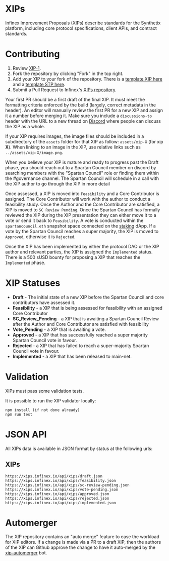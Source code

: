 # XIPs

Infinex Improvement Proposals (XIPs) describe standards for the Synthetix platform, including core protocol specifications, client APIs, and contract standards.

# Contributing

1.  Review [XIP-1](content/xips/xip-1.md).
2.  Fork the repository by clicking "Fork" in the top right.
3.  Add your XIP to your fork of the repository. There is a [template XIP here](xip-x.md) and a [template STP here](stp-x.md).
4.  Submit a Pull Request to Infinex's [XIPs repository](https://github.com/infinex-io/XIPs).

Your first PR should be a first draft of the final XIP. It must meet the formatting criteria enforced by the build (largely, correct metadata in the header). An editor will manually review the first PR for a new XIP and assign it a number before merging it. Make sure you include a `discussions-to` header with the URL to a new thread on [Discord](https://research.infinex.io) where people can discuss the XIP as a whole.

If your XIP requires images, the image files should be included in a subdirectory of the `assets` folder for that XIP as follow: `assets/xip-X` (for xip **X**). When linking to an image in the XIP, use relative links such as `../assets/xip-X/image.png`.

When you believe your XIP is mature and ready to progress past the Draft phase, you should reach out to a Spartan Council member on discord by searching members with the "Spartan Council" role or finding them within the #governance channel. The Spartan Council will schedule in a call with the XIP author to go through the XIP in more detail

Once assessed, a XIP is moved into `Feasibility` and a Core Contributor is assigned. The Core Contributor will work with the author to conduct a feasibility study. Once the Author and the Core Contributor are satisfied, a XIP is moved to `SC Review Pending`. Once the Spartan Council has formally reviewed the XIP during the XIP presentation they can either move it to a vote or send it back to `Feasibility`. A vote is conducted within the `spartancouncil.eth` snapshot space connected on the [staking](https://staking.infinex.io/) dApp. If a vote by the Spartan Council reaches a super majority, the XIP is moved to `Approved`, otherwise it is `Rejected`.

Once the XIP has been implemented by either the protocol DAO or the XIP author and relevant parties, the XIP is assigned the `Implemented` status. There is a 500 sUSD bounty for proposing a XIP that reaches the `Implemented` phase.

# XIP Statuses

- **Draft** - The initial state of a new XIP before the Spartan Council and core contributors have assessed it.
- **Feasibility** - a XIP that is being assessed for feasibility with an assigned Core Contributor
- **SC_Review_Pending** - a XIP that is awaiting a Spartan Council Review after the Author and Core Contributor are satisfied with feasibility
- **Vote_Pending** - a XIP that is awaiting a vote.
- **Approved** - a XIP that has successfully reached a super majority Spartan Council vote in favour.
- **Rejected** - a XIP that has failed to reach a super-majority Spartan Council vote in favour.
- **Implemented** - a XIP that has been released to main-net.

# Validation

XIPs must pass some validation tests.

It is possible to run the XIP validator locally:

```
npm install (if not done already)
npm run test
```

# JSON API

All XIPs data is available in JSON format by status at the following urls:

## XIPs

```
https://xips.infinex.io/api/xips/draft.json
https://xips.infinex.io/api/xips/feasibility.json
https://xips.infinex.io/api/xips/sc-review-pending.json
https://xips.infinex.io/api/xips/vote-pending.json
https://xips.infinex.io/api/xips/approved.json
https://xips.infinex.io/api/xips/rejected.json
https://xips.infinex.io/api/xips/implemented.json
```

# Automerger

The XIP repository contains an "auto merge" feature to ease the workload for XIP editors. If a change is made via a PR to a draft XIP, then the authors of the XIP can Github approve the change to have it auto-merged by the [xip-automerger](https://github.com/bakaoh/sip_automerger) bot.
